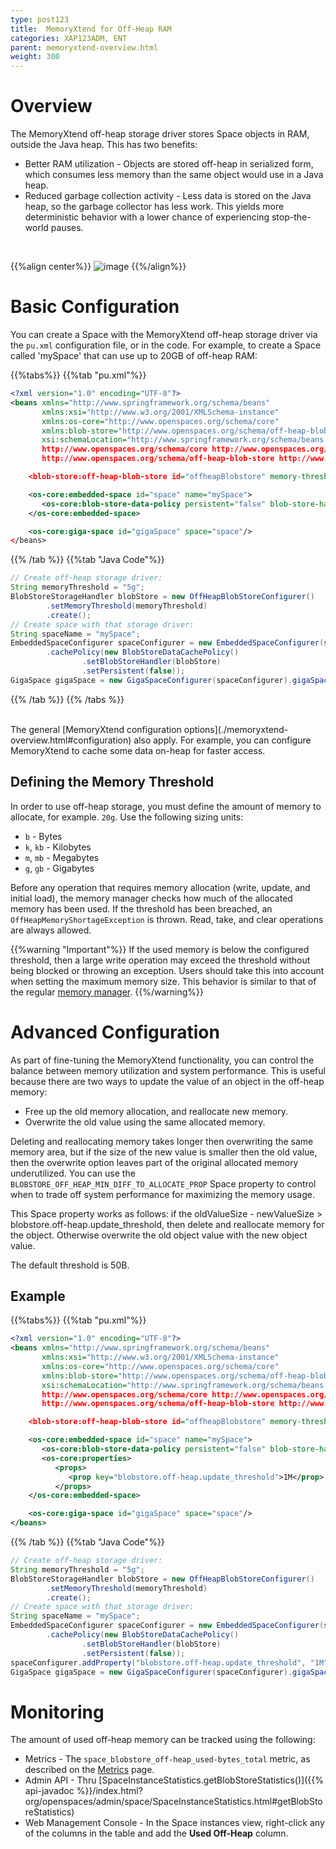 ```yaml
---
type: post123
title:  MemoryXtend for Off-Heap RAM
categories: XAP123ADM, ENT
parent: memoryxtend-overview.html
weight: 300
---
```



# Overview

The MemoryXtend off-heap storage driver stores Space objects in RAM, outside the Java heap. This has two benefits:

* Better RAM utilization - Objects are stored off-heap in serialized form, which consumes less memory than the same object would use in a Java heap.
* Reduced garbage collection activity - Less data is stored on the Java heap, so the garbage collector has less work. This yields more deterministic behavior with a lower chance of experiencing stop-the-world pauses.

<br>

{{%align center%}}
![image](/attachment_files/blobstore/ohr3.png)
{{%/align%}}

# Basic Configuration

You can create a Space with the MemoryXtend off-heap storage driver via the `pu.xml` configuration file, or in the code. For example, to create a Space called 'mySpace' that can use up to 20GB of off-heap RAM:

{{%tabs%}}
{{%tab "pu.xml"%}}

```xml
<?xml version="1.0" encoding="UTF-8"?>
<beans xmlns="http://www.springframework.org/schema/beans"
       xmlns:xsi="http://www.w3.org/2001/XMLSchema-instance"
       xmlns:os-core="http://www.openspaces.org/schema/core"
       xmlns:blob-store="http://www.openspaces.org/schema/off-heap-blob-store"
       xsi:schemaLocation="http://www.springframework.org/schema/beans http://www.springframework.org/schema/beans/spring-beans-{{%version "spring"%}}.xsd
       http://www.openspaces.org/schema/core http://www.openspaces.org/schema/{{% currentversion %}}/core/openspaces-core.xsd
       http://www.openspaces.org/schema/off-heap-blob-store http://www.openspaces.org/schema/{{% currentversion %}}/off-heap-blob-store/openspaces-off-heap-blob-store.xsd">

    <blob-store:off-heap-blob-store id="offheapBlobstore" memory-threshold="20g"/>

    <os-core:embedded-space id="space" name="mySpace">
       <os-core:blob-store-data-policy persistent="false" blob-store-handler="offheapBlobstore"/>
    </os-core:embedded-space>

    <os-core:giga-space id="gigaSpace" space="space"/>
</beans>
```
{{% /tab %}}
{{%tab "Java Code"%}}

```java
// Create off-heap storage driver:
String memoryThreshold = "5g";
BlobStoreStorageHandler blobStore = new OffHeapBlobStoreConfigurer()
        .setMemoryThreshold(memoryThreshold)
        .create();
// Create space with that storage driver:
String spaceName = "mySpace";
EmbeddedSpaceConfigurer spaceConfigurer = new EmbeddedSpaceConfigurer(spaceName)
        .cachePolicy(new BlobStoreDataCachePolicy()
                .setBlobStoreHandler(blobStore)
                .setPersistent(false));
GigaSpace gigaSpace = new GigaSpaceConfigurer(spaceConfigurer).gigaSpace();
```

{{% /tab %}}
{{% /tabs %}}

<br>
The  general [MemoryXtend configuration options](./memoryxtend-overview.html#configuration) also apply. For example, you can configure MemoryXtend to cache some data on-heap for faster access.

## Defining the Memory Threshold

In order to use off-heap storage, you must define the amount of memory to allocate, for example. `20g`. Use the following sizing units:

* `b` - Bytes
* `k`, `kb` - Kilobytes
* `m`, `mb` - Megabytes
* `g`, `gb` - Gigabytes

Before any operation that requires memory allocation (write, update, and initial load), the memory manager checks how much of the allocated memory has been used. If the threshold has been breached, an `OffHeapMemoryShortageException` is thrown. Read, take, and clear operations are always allowed.

{{%warning "Important"%}}
If the used memory is below the configured threshold, then a large write operation may exceed the threshold without being blocked or throwing an exception. Users should take this into account when setting the maximum memory size. This behavior is similar to that of the regular [memory manager](../dev-java/memory-management-overview.html).
{{%/warning%}}

# Advanced Configuration

As part of fine-tuning the MemoryXtend functionality, you can control the balance between memory utilization and system performance. This is useful because there are two ways to update the value of an object in the off-heap memory:

* Free up the old memory allocation, and reallocate new memory.
* Overwrite the old value using the same allocated memory.

Deleting and reallocating memory takes longer then overwriting the same memory area, but if the size of the new value is smaller then the old value, then the overwrite option leaves part of the original allocated memory underutilized. You can use the `BLOBSTORE_OFF_HEAP_MIN_DIFF_TO_ALLOCATE_PROP` Space property to control when to trade off system performance for maximizing the memory usage. 

This Space property works as follows: if the oldValueSize - newValueSize > blobstore.off-heap.update_threshold, then delete and reallocate memory for the object. Otherwise overwrite the old object value with the new object value.

The default threshold is 50B.


## Example

{{%tabs%}}
{{%tab "pu.xml"%}}

```xml
<?xml version="1.0" encoding="UTF-8"?>
<beans xmlns="http://www.springframework.org/schema/beans"
       xmlns:xsi="http://www.w3.org/2001/XMLSchema-instance"
       xmlns:os-core="http://www.openspaces.org/schema/core"
       xmlns:blob-store="http://www.openspaces.org/schema/off-heap-blob-store"
       xsi:schemaLocation="http://www.springframework.org/schema/beans http://www.springframework.org/schema/beans/spring-beans-{{%version "spring"%}}.xsd
       http://www.openspaces.org/schema/core http://www.openspaces.org/schema/{{% currentversion %}}/core/openspaces-core.xsd
       http://www.openspaces.org/schema/off-heap-blob-store http://www.openspaces.org/schema/{{% currentversion %}}/off-heap-blob-store/openspaces-off-heap-blob-store.xsd">

    <blob-store:off-heap-blob-store id="offheapBlobstore" memory-threshold="20g"/>

    <os-core:embedded-space id="space" name="mySpace">
       <os-core:blob-store-data-policy persistent="false" blob-store-handler="offheapBlobstore"/>
       <os-core:properties>
          <props>
             <prop key="blobstore.off-heap.update_threshold">1M</prop>
          </props>
    </os-core:embedded-space>

    <os-core:giga-space id="gigaSpace" space="space"/>
</beans>
```
{{% /tab %}}
{{%tab "Java Code"%}}

```java
// Create off-heap storage driver:
String memoryThreshold = "5g";
BlobStoreStorageHandler blobStore = new OffHeapBlobStoreConfigurer()
        .setMemoryThreshold(memoryThreshold)
        .create();
// Create space with that storage driver:
String spaceName = "mySpace";
EmbeddedSpaceConfigurer spaceConfigurer = new EmbeddedSpaceConfigurer(spaceName)
        .cachePolicy(new BlobStoreDataCachePolicy()
                .setBlobStoreHandler(blobStore)
                .setPersistent(false));
spaceConfigurer.addProperty("blobstore.off-heap.update_threshold", "1M");
GigaSpace gigaSpace = new GigaSpaceConfigurer(spaceConfigurer).gigaSpace();
```


# Monitoring

The amount of used off-heap memory can be tracked using the following:

* Metrics - The `space_blobstore_off-heap_used-bytes_total` metric, as described on the [Metrics](./metrics-bundled.html#blobstore-operations) page.
* Admin API - Thru [SpaceInstanceStatistics.getBlobStoreStatistics()]({{% api-javadoc %}}/index.html?org/openspaces/admin/space/SpaceInstanceStatistics.html#getBlobStoreStatistics)
* Web Management Console - In the Space instances view, right-click any of the columns in the table and add the **Used Off-Heap** column.

